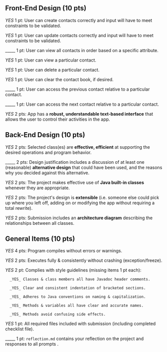 ## Front-End Design (10 pts)

_YES_ 1 pt: User can create contacts correctly and input will have to meet constraints to be validated.

_YES_ 1 pt: User can update contacts correctly and input will have to meet constraints to be validated.

_____ 1 pt: User can view all contacts in order based on a specific attribute.

_YES_ 1 pt: User can view a particular contact.

_YES_ 1 pt: User can delete a particular contact.

_YES_ 1 pt: User can clear the contact book, if desired.

_____ 1 pt: User can access the previous contact relative to a particular contact.

_____ 1 pt: User can access the next contact relative to a particular contact.

_YES_ 2 pts: App has a **robust, understandable text-based interface** that allows the user to control their activities in the app.

## Back-End Design (10 pts)

_YES_ 2 pts: Selected class(es) are **effective, efficient** at supporting the desired operations and program behavior.

_____ 2 pts: Design justification includes a discussion of at least one (reasonable) **alternative design** that could have been used, and the reasons why you decided against this alternative.

_YES_ 2 pts: The project makes effective use of **Java built-in classes** whenever they are appropriate.

_YES_ 2 pts: The project's design is **extensible** (i.e. someone else could pick up where you left off, adding on or modifying the app without requiring a total rewrite).

_YES_ 2 pts: Submission includes an **architecture diagram** describing the relationships between all classes.

## General Items (10 pts)

_YES_ 4 pts: Program compiles without errors or warnings.

_YES_ 2 pts: Executes fully & consistently without crashing (exception/freeze).

_YES_ 2 pt: Complies with style guidelines (missing items 1 pt each):

      _YES_ Classes & class members all have Javadoc header comments.

      _YES_ Clear and consistent indentation of bracketed sections.

      _YES_ Adheres to Java conventions on naming & capitalization.

      _YES_ Methods & variables all have clear and accurate names.

      _YES_ Methods avoid confusing side effects.

_YES_ 1 pt: All required files included with submission (including completed checklist file).

_____ 1 pt: `reflection.md` contains your reflection on the project and responses to all prompts .
